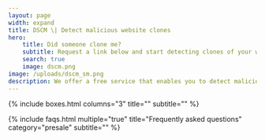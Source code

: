 ```yaml
---
layout: page
width: expand
title: DSCM \| Detect malicious website clones
hero:
    title: Did someone clone me?
    subtitle: Request a link below and start detecting clones of your website
    search: true
    image: dscm.png
image: /uploads/dscm_sm.png
description: We offer a free service that enables you to detect malicious clones of your website. This allows you to effectively protect your website and it's visitors against phishing attacks.
---
```

{% include boxes.html columns="3" title="" subtitle="" %}

{% include faqs.html multiple="true" title="Frequently asked questions" category="presale" subtitle="" %}
